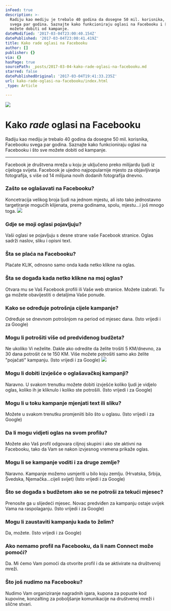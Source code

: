 ```yaml
---
inFeed: true
description: >-
  Radiju kao mediju je trebalo 40 godina da dosegne 50 mil. korisnika, Facebooku
  svega par godina. Saznajte kako funkcioniraju oglasi na Facebooku i što sve
  možete dobiti od kampanje.
dateModified: '2017-03-04T23:00:40.154Z'
datePublished: '2017-03-04T23:00:41.419Z'
title: Kako rade oglasi na Facebooku
author: []
publisher: {}
via: {}
hasPage: true
sourcePath: _posts/2017-03-04-kako-rade-oglasi-na-facebooku.md
starred: false
datePublishedOriginal: '2017-03-04T19:41:33.235Z'
url: kako-rade-oglasi-na-facebooku/index.html
_type: Article

---
```

![](https://the-grid-user-content.s3-us-west-2.amazonaws.com/59ccc5e6-0651-4bfd-839b-f58ab7b9c371.jpg)

# Kako _rade_ oglasi na Facebooku

Radiju kao mediju je trebalo 40 godina da dosegne 50 mil. korisnika, Facebooku svega par godina. Saznajte kako funkcioniraju oglasi na Facebooku i što sve možete dobiti od kampanje.

---

Facebook je društvena mreža u koju je uključeno preko milijardu ljudi iz cijeloga svijeta. Facebook je ujedno najpopularnije mjesto za objavljivanja fotografija, s više od 14 milijuna novih dodanih fotografija dnevno.

### **Zašto se oglašavati na Facebooku?**

Koncetracija velikog broja ljudi na jednom mjestu, ali isto tako jednostavno targetiranje mogućih klijenata, prema godinama, spolu, mjestu...i još mnogo toga.
![](https://imgflo.herokuapp.com/graph/2b2431f8e7ba7b0/723ab01b2792334056e380292b96c9fd/croprotate.jpg?cropheight=352&cropwidth=660&degrees=0&input=https%3A%2F%2Fthe-grid-user-content.s3-us-west-2.amazonaws.com%2F55b75619-6be4-4fcb-9865-beeb479ac4c6.jpg&x=0&y=8)

### **Gdje se moji oglasi pojavljuju?**

Vaši oglasi se pojavljuju s desne strane vaše Facebook stranice. Oglas sadrži naslov, sliku i opisni text.

### **Šta se plaća na Facebooku?**

Plaćate KLIK, odnosno samo onda kada netko klikne na oglas.

### **Šta se događa kada netko klikne na moj oglas?**

Otvara mu se Vaš Facebook profili ili Vaše web stranice. Možete izabrati. Tu ga možete obavijestiti o detaljima Vaše ponude.

### **Kako se određuje potrošnja cijele kampanje?**

Određuje se dnevnom potrošnjom na period od mjesec dana. (Isto vrijedi i za Google)

### **Mogu li potrošiti više od predviđenog budžeta?**

Ne ukoliko Vi neželite. Dakle ako odredite da želite trošiti 5 KM/dnevno, za 30 dana potrošit će te 150 KM. Više možete potrošiti samo ako želite "pojačati" kampanju. (Isto vrijedi i za Google)
![](https://the-grid-user-content.s3-us-west-2.amazonaws.com/05ffe745-e755-41f5-afb0-404eca72dab5.jpg)

### **Mogu li dobiti izvješće o oglašavačkoj kampanji?**

Naravno. U svakom trenutku možete dobiti izvješće koliko ljudi je vidjelo oglas, koliko ih je kliknulo i koliko ste potrošili. (Isto vrijedi i za Google)

### **Mogu li u toku kampanje mjenjati text ili sliku?**

Možete u svakom trenutku promjeniiti bilo što u oglasu. (Isto vrijedi i za Google)

### **Da li mogu vidjeti oglas na svom profilu?**

Možete ako Vaš profil odgovara ciljnoj skupini i ako ste aktivni na Facebooku, tako da Vam se nakon izvjesnog vremena prikaže oglas.

### **Mogu li se kampanje voditi i za druge zemlje?**

Naravno. Kampanje možemo usmjeriti u bilo koju zemlju. (Hrvatska, Srbija, Švedska, Njemačka...cijeli svijet) (Isto vrijedi i za Google)

### **Što se događa s budžetom ako se ne potroši za tekući mjesec?**

Prenosite ga u slijedeći mjesec. Novac predviđen za kampanju ostaje uvijek Vama na raspolaganju. (Isto vrijedi i za Google)

### **Mogu li zaustaviti kampanju kada to želim?**

Da, možete. (Isto vrijedi i za Google)

### **Ako nemamo profil na Facebooku, da li nam Connect može pomoći?**

Da. Mi ćemo Vam pomoći da otvorite profil i da se aktivirate na društvenoj mreži.

### **Što još nudimo na Facebooku?**

Nudimo Vam organiziranje nagradnih igara, kupona za popuste kod kupovine, konzalting za poboljšanje komunikacije na društvenoj mreži i slične stvari.